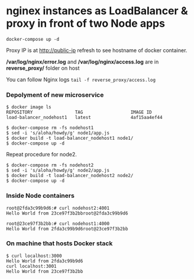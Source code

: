 # nginex instances as LoadBalancer & proxy in front of two Node apps

`docker-compose up -d`

Proxy IP is at <http://public-ip> refresh to see hostname of docker container.

**/var/log/nginx/error.log** and **/var/log/nginx/access.log** are in **reverse_proxy/** folder on host

You can follow Nginx logs `tail -f reverse_proxy/access.log`

### Depolyment of new microservice

```shell
$ docker image ls
REPOSITORY                TAG                  IMAGE ID      
load-balancer_nodehost1   latest               4af15aa4ef44   

$ docker-compose rm -fs nodehost1
$ sed -i 's/aloha/howdy/g' node1/app.js
$ docker build -t load-balancer_nodehost1 node1/
$ docker-compose up -d
```

Repeat procedure for node2.

```shell
$ docker-compose rm -fs nodehost2
$ sed -i 's/aloha/howdy/g' node2/app.js
$ docker build -t load-balancer_nodehost2 node2/
$ docker-compose up -d
```

### Inside Node containers

```shell
root@2fda3c99b9d6:# curl nodehost2:4001
Hello World from 23ce97f3b2bbroot@2fda3c99b9d6

root@23ce97f3b2bb:# curl nodehost1:4000
Hello World from 2fda3c99b9d6root@23ce97f3b2bb
```

### On machine that hosts Docker stack

```shell
$ curl localhost:3000
Hello World from 2fda3c99b9d6 
curl localhost:3001
Hello World from 23ce97f3b2bb
```
